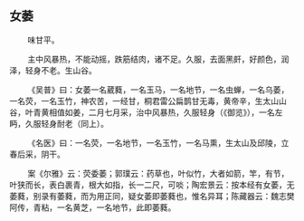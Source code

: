 ## 女萎
<p>&emsp;&emsp;
味甘平。
</p>
<p>&emsp;&emsp;
主中风暴热，不能动摇，跌筋结肉，诸不足。久服，去面黑皯，好颜色，润泽，轻身不老。生山谷。
</p>
<p>&emsp;&emsp;
《吴普》曰：女萎一名葳蕤，一名玉马，一名地节，一名虫蝉，一名乌萎，一名荧，一名玉竹，神农苦，一经甘，桐君雷公扁鹊甘无毒，黄帝辛，生太山山谷，叶青黄相值如姜，二月七月采，治中风暴热，久服轻身（《御览》），一名左眄，久服轻身耐老（同上）。
</p>
<p>&emsp;&emsp;
《名医》曰：一名荧，一名地节，一名玉竹，一名马熏，生太山及邱陵，立春后采，阴干。
</p>
<p>&emsp;&emsp;
案《尔雅》云：荧委萎；郭璞云：药草也，叶似竹，大者如箭，竿，有节，叶狭而长，表白裹青，根大如指，长一二尺，可啖；陶宏景云：按本经有女萎，无萎蕤，别录有萎蕤，而为用正同，疑女萎即萎蕤也，惟名异耳；陈藏器云：魏志樊阿传，青粘，一名黄芝，一名地节，此即萎蕤。
</p>